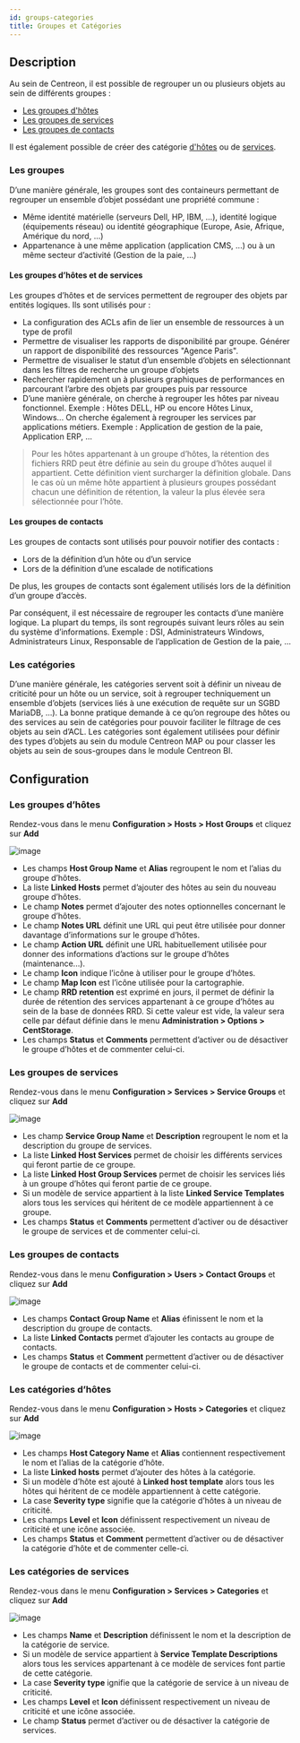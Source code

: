 ```yaml
---
id: groups-categories
title: Groupes et Catégories
---
```


## Description

Au sein de Centreon, il est possible de regrouper un ou plusieurs objets au sein de différents groupes :

* [Les groupes d'hôtes](#les-groupes-dhôtes)
* [Les groupes de services](#les-groupes-de-services)
* [Les groupes de contacts](#les-groupes-de-contacts-1)

Il est également possible de créer des catégorie [d'hôtes](#les-catégories-dhôtes) ou de [services](#les-catégories-de-services).

### Les groupes

D’une manière générale, les groupes sont des containeurs permettant de regrouper un ensemble d’objet possédant une
propriété commune :

* Même identité matérielle (serveurs Dell, HP, IBM, ...), identité logique (équipements réseau) ou identité géographique
  (Europe, Asie, Afrique, Amérique du nord, ...)
* Appartenance à une même application (application CMS, ...) ou à un même secteur d’activité (Gestion de la paie, ...)

#### Les groupes d’hôtes et de services

Les groupes d’hôtes et de services permettent de regrouper des objets par entités logiques. Ils sont utilisés pour :

* La configuration des ACLs afin de lier un ensemble de ressources à un type de profil
* Permettre de visualiser les rapports de disponibilité par groupe. Générer un rapport de disponibilité des ressources
  "Agence Paris".
* Permettre de visualiser le statut d’un ensemble d’objets en sélectionnant dans les filtres de recherche un groupe d’objets
* Rechercher rapidement un à plusieurs graphiques de performances en parcourant l’arbre des objets par groupes puis par ressource
* D’une manière générale, on cherche à regrouper les hôtes par niveau fonctionnel. Exemple : Hôtes DELL, HP ou encore
  Hôtes Linux, Windows... On cherche également à regrouper les services par applications métiers. Exemple : Application de
  gestion de la paie, Application ERP, ...

> Pour les hôtes appartenant à un groupe d’hôtes, la rétention des fichiers RRD peut être définie au sein du groupe
> d’hôtes auquel il appartient. Cette définition vient surcharger la définition globale. Dans le cas où un même hôte
> appartient à plusieurs groupes possédant chacun une définition de rétention, la valeur la plus élevée sera
> sélectionnée pour l’hôte.

#### Les groupes de contacts

Les groupes de contacts sont utilisés pour pouvoir notifier des contacts :

* Lors de la définition d’un hôte ou d’un service
* Lors de la définition d’une escalade de notifications

De plus, les groupes de contacts sont également utilisés lors de la définition d’un groupe d’accès.

Par conséquent, il est nécessaire de regrouper les contacts d’une manière logique. La plupart du temps, ils sont regroupés
suivant leurs rôles au sein du système d’informations. Exemple : DSI, Administrateurs Windows, Administrateurs Linux,
Responsable de l’application de Gestion de la paie, ...

### Les catégories

D’une manière générale, les catégories servent soit à définir un niveau de criticité pour un hôte ou un service, soit à
regrouper techniquement un ensemble d’objets (services liés à une exécution de requête sur un SGBD MariaDB, ...). La
bonne pratique demande à ce qu’on regroupe des hôtes ou des services au sein de catégories pour pouvoir faciliter le
filtrage de ces objets au sein d’ACL. Les catégories sont également utilisées pour définir des types d’objets au sein
du module Centreon MAP ou pour classer les objets au sein de sous-groupes dans le module Centreon BI.

## Configuration

### Les groupes d’hôtes

Rendez-vous dans le menu **Configuration \> Hosts \> Host Groups** et cliquez sur **Add**

![image](assets/configuration/07hostgroup.png)

* Les champs **Host Group Name** et **Alias** regroupent le nom et l’alias du groupe d’hôtes.
* La liste **Linked Hosts** permet d’ajouter des hôtes au sein du nouveau groupe d’hôtes.
* Le champ **Notes** permet d’ajouter des notes optionnelles concernant le groupe d’hôtes.
* Le champ **Notes URL** définit une URL qui peut être utilisée pour donner davantage d’informations sur le groupe d’hôtes.
* Le champ **Action URL** définit une URL habituellement utilisée pour donner des informations d’actions sur le groupe
  d’hôtes (maintenance...).
* Le champ **Icon** indique l’icône à utiliser pour le groupe d’hôtes.
* Le champ **Map Icon** est l’icône utilisée pour la cartographie.
* Le champ **RRD retention** est exprimé en jours, il permet de définir la durée de rétention des services appartenant
  à ce groupe d’hôtes au sein de la base de données RRD. Si cette valeur est vide, la valeur sera celle par défaut
  définie dans le menu **Administration \> Options \> CentStorage**.
* Les champs **Status** et **Comments** permettent d’activer ou de désactiver le groupe d’hôtes et de commenter celui-ci.

### Les groupes de services

Rendez-vous dans le menu **Configuration \> Services \> Service Groups** et cliquez sur **Add**

![image](assets/configuration/07servicegroup.png)

* Les champ **Service Group Name** et **Description** regroupent le nom et la description du groupe de services.
* La liste **Linked Host Services** permet de choisir les différents services qui feront partie de ce groupe.
* La liste **Linked Host Group Services** permet de choisir les services liés à un groupe d’hôtes qui feront partie de
  ce groupe.
* Si un modèle de service appartient à la liste  **Linked Service Templates** alors tous les services qui héritent de
  ce modèle appartiennent à ce groupe.
* Les champs  **Status** et **Comments** permettent d’activer ou de désactiver le groupe de services et de commenter
  celui-ci.

### Les groupes de contacts

Rendez-vous dans le menu **Configuration \> Users \> Contact Groups** et cliquez sur **Add**

![image](assets/configuration/07contactgroup.png)

* Les champs **Contact Group Name** et **Alias** éfinissent le nom et la description du groupe de contacts.
* La liste **Linked Contacts** permet d’ajouter les contacts au groupe de contacts.
* Les champs **Status** et **Comment** permettent d’activer ou de désactiver le groupe de contacts et de commenter
  celui-ci.

### Les catégories d’hôtes

Rendez-vous dans le menu **Configuration \> Hosts \> Categories** et cliquez sur **Add**

![image](assets/configuration/08hostcategory.png)
 
* Les champs **Host Category Name** et **Alias** contiennent respectivement le nom et l’alias de la catégorie d’hôte.
* La liste **Linked hosts** permet d’ajouter des hôtes à la catégorie.
* Si un modèle d’hôte est ajouté à **Linked host template** alors tous les hôtes qui héritent de ce modèle appartiennent
  à cette catégorie.
* La case  **Severity type** signifie que la catégorie d’hôtes à un niveau de criticité.
* Les champs **Level** et **Icon** définissent respectivement un niveau de criticité et une icône associée.
* Les champs **Status** et **Comment** permettent d’activer ou de désactiver la catégorie d’hôte et de commenter celle-ci.

### Les catégories de services

Rendez-vous dans le menu **Configuration \> Services \> Categories** et cliquez sur **Add**

![image](assets/configuration/08servicecategory.png)
 
* Les champs **Name** et **Description** définissent le nom et la description de la catégorie de service.
* Si un modèle de service appartient à **Service Template Descriptions** alors tous les services appartenant à ce modèle
  de services font partie de cette catégorie.
* La case **Severity type** ignifie que la catégorie de service à un niveau de criticité.
* Les champs **Level** et **Icon** définissent respectivement un niveau de criticité et une icône associée.
* Le champ **Status** permet d’activer ou de désactiver la catégorie de services.
